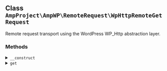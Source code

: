 ## Class `AmpProject\AmpWP\RemoteRequest\WpHttpRemoteGetRequest`

Remote request transport using the WordPress WP_Http abstraction layer.

### Methods
<details>
<summary><code>__construct</code></summary>

```php
public __construct( $ssl_verify = true, $timeout = self::DEFAULT_TIMEOUT, $retries = self::DEFAULT_RETRIES )
```

Instantiate a WpHttpRemoteGetRequest object.


</details>
<details>
<summary><code>get</code></summary>

```php
public get( $url )
```

Do a GET request to retrieve the contents of a remote URL.


</details>
